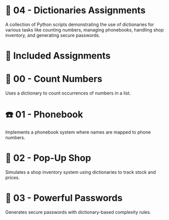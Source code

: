 # 📖 04 - Dictionaries Assignments
A collection of Python scripts demonstrating the use of dictionaries for various tasks like counting numbers, managing phonebooks, handling shop inventory, and generating secure passwords.

# 📂 Included Assignments
# 🔢 00 - Count Numbers
Uses a dictionary to count occurrences of numbers in a list.
# ☎️ 01 - Phonebook
Implements a phonebook system where names are mapped to phone numbers.
# 🏪 02 - Pop-Up Shop
Simulates a shop inventory system using dictionaries to track stock and prices.
# 🔐 03 - Powerful Passwords
Generates secure passwords with dictionary-based complexity rules.